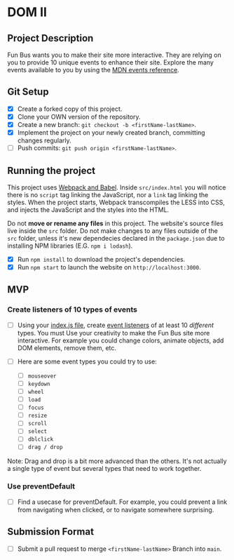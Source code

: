# DOM II

## Project Description

Fun Bus wants you to make their site more interactive. They are relying on you to provide 10 unique events to enhance their site. Explore the many events available to you by using the [MDN events reference](https://developer.mozilla.org/en-US/docs/Web/Events).

## Git Setup

-   [x] Create a forked copy of this project.
-   [x] Clone your OWN version of the repository.
-   [x] Create a new branch: `git checkout -b <firstName-lastName>`.
-   [x] Implement the project on your newly created branch, committing changes regularly.
-   [ ] Push commits: `git push origin <firstName-lastName>`.

## Running the project

This project uses [Webpack and Babel](https://bloomtech-1.wistia.com/medias/bhi99dwr2x). Inside `src/index.html` you will notice there is no `script` tag linking the JavaScript, nor a `link` tag linking the styles. When the project starts, Webpack transcompiles the LESS into CSS, and injects the JavaScript and the styles into the HTML.

Do not **move or rename any files** in this project. The website's source files live inside the `src` folder. Do not make changes to any files outside of the `src` folder, unless it's new dependecies declared in the `package.json` due to installing NPM libraries (E.G. `npm i lodash`).

-   [x] Run `npm install` to download the project's dependencies.
-   [x] Run `npm start` to launch the website on `http://localhost:3000`.

## MVP

### Create listeners of 10 types of events

-   [ ] Using your [index.js file](src/index.js), create [event listeners](https://developer.mozilla.org/en-US/docs/Web/Events) of at least 10 _different_ types. You must Use your creativity to make the Fun Bus site more interactive. For example you could change colors, animate objects, add DOM elements, remove them, etc.

-   [ ] Here are some event types you could try to use:
    -   [ ] `mouseover`
    -   [ ] `keydown`
    -   [ ] `wheel`
    -   [ ] `load`
    -   [ ] `focus`
    -   [ ] `resize`
    -   [ ] `scroll`
    -   [ ] `select`
    -   [ ] `dblclick`
    -   [ ] `drag / drop`

Note: Drag and drop is a bit more advanced than the others. It's not actually a single type of event but several types that need to work together.

### Use preventDefault

-   [ ] Find a usecase for preventDefault. For example, you could prevent a link from navigating when clicked, or to navigate somewhere surprising.

## Submission Format

-   [ ] Submit a pull request to merge `<firstName-lastName>` Branch into `main`.
